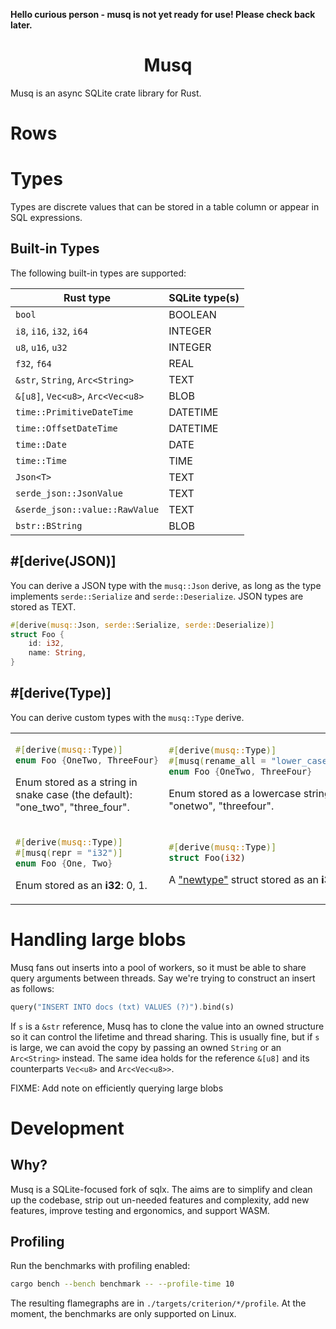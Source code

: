 <b>Hello curious person - musq is not yet ready for use! Please check back later.</b>

<h1 align="center">Musq</h1>

Musq is an async SQLite crate library for Rust.

# Rows


# Types

Types are discrete values that can be stored in a table column or appear in SQL expressions.

## Built-in Types

The following built-in types are supported:

| Rust type                             | SQLite type(s)      |
|---------------------------------------|---------------------|
| `bool`                                | BOOLEAN             |
| `i8`, `i16`, `i32`, `i64`             | INTEGER             |
| `u8`, `u16`, `u32`                    | INTEGER             |
| `f32`, `f64`                          | REAL                |
| `&str`, `String`, `Arc<String>`       | TEXT                |
| `&[u8]`, `Vec<u8>`, `Arc<Vec<u8>`     | BLOB                |
| `time::PrimitiveDateTime`             | DATETIME            |
| `time::OffsetDateTime`                | DATETIME            |
| `time::Date`                          | DATE                |
| `time::Time`                          | TIME                |
| `Json<T>`                             | TEXT                |
| `serde_json::JsonValue`               | TEXT                |
| `&serde_json::value::RawValue`        | TEXT                |
| `bstr::BString`                       | BLOB                |


## #[derive(JSON)]

You can derive a JSON type with the `musq::Json` derive, as long as the type implements `serde::Serialize` and
`serde::Deserialize`. JSON types are stored as TEXT.

```rust
#[derive(musq::Json, serde::Serialize, serde::Deserialize)]
struct Foo {
    id: i32,
    name: String,
}
```

## #[derive(Type)]

You can derive custom types with the `musq::Type` derive.

<table>
<tr>
<td>

```rust
#[derive(musq::Type)]
enum Foo {OneTwo, ThreeFour}
```

Enum stored as a string in snake case (the default): "one_two", "three_four".

</td>

<td>

```rust
#[derive(musq::Type)]
#[musq(rename_all = "lower_case")]
enum Foo {OneTwo, ThreeFour}
```

Enum stored as a lowercase string: "onetwo", "threefour".

</td>

</tr>

<tr>

<td>

```rust
#[derive(musq::Type)]
#[musq(repr = "i32")]
enum Foo {One, Two}
```

Enum stored as an **i32**: 0, 1.

</td>

<td>

```rust
#[derive(musq::Type)]
struct Foo(i32)
```

A ["newtype"](https://doc.rust-lang.org/rust-by-example/generics/new_types.html) struct stored as an **i32**.

</td>

</tr>
</table>


# Handling large blobs

Musq fans out inserts into a pool of workers, so it must be able to share query arguments between threads. Say we're
trying to construct an insert as follows:

```rust
query("INSERT INTO docs (txt) VALUES (?)").bind(s)
```

If `s` is a `&str` reference, Musq has to clone the value into an owned structure so it can control the lifetime and
thread sharing. This is usually fine, but if `s` is large, we can avoid the copy by passing an owned `String` or an
`Arc<String>` instead. The same idea holds for the reference `&[u8]` and its counterparts `Vec<u8>` and `Arc<Vec<u8>>`.

FIXME: Add note on efficiently querying large blobs

# Development


## Why?

Musq is a SQLite-focused fork of sqlx. The aims are to simplify and clean up the codebase, strip out un-needed features and complexity, add new features, improve testing and ergonomics, and support WASM.


## Profiling

Run the benchmarks with profiling enabled:

```sh
cargo bench --bench benchmark -- --profile-time 10
```

The resulting flamegraphs are in `./targets/criterion/*/profile`. At the moment, the benchmarks are only supported on
Linux.